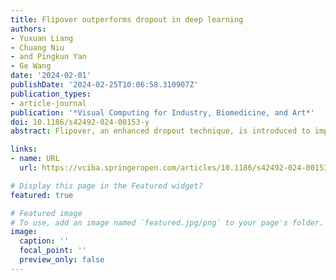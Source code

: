 ```yaml
---
title: Flipover outperforms dropout in deep learning
authors:
- Yuxuan Liang
- Chuang Niu
- and Pingkun Yan
- Ge Wang
date: '2024-02-01'
publishDate: '2024-02-25T10:06:58.310907Z'
publication_types:
- article-journal
publication: '*Visual Computing for Industry, Biomedicine, and Art*'
doi: 10.1186/s42492-024-00153-y
abstract: Flipover, an enhanced dropout technique, is introduced to improve the robustness of artificial neural networks. In contrast to dropout, which involves randomly removing certain neurons and their connections, flipover randomly selects neurons and reverts their outputs using a negative multiplier during training. This approach offers stronger regularization than conventional dropout, refining model performance by (1) mitigating overfitting, matching or even exceeding the efficacy of dropout; (2) amplifying robustness to noise; and (3) enhancing resilience against adversarial attacks. Extensive experiments across various neural networks affirm the effectiveness of flipover in deep learning.

links:
- name: URL
  url: https://vciba.springeropen.com/articles/10.1186/s42492-024-00153-y

# Display this page in the Featured widget?
featured: true

# Featured image
# To use, add an image named `featured.jpg/png` to your page's folder.
image:
  caption: ''
  focal_point: ''
  preview_only: false
---
```

